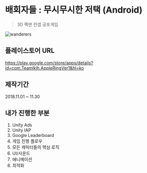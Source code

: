 배회자들 : 무시무시한 저택 (Android)
=============
> 3D 팩맨 컨셉 공포게임

![wanderers](https://user-images.githubusercontent.com/15853498/56340029-8d756280-61eb-11e9-98cd-16eab47effdb.png)

## 플레이스토어 URL
https://play.google.com/store/apps/details?id=com.Teamlkjh.AppleRingVer1&hl=ko

## 제작기간
2018.11.01 ~ 11.30

## 내가 진행한 부분
1. Unity Ads
2. Unity IAP
3. Google Leaderboard
4. 게임 진행 플로우
5. 모든 캐릭터들의 핵심 로직
6. UI/사운드
7. 애니메이션
8. 최적화
